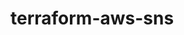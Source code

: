 # terraform-aws-sns

<!-- BEGINNING OF PRE-COMMIT-TERRAFORM DOCS HOOK -->
<!-- END OF PRE-COMMIT-TERRAFORM DOCS HOOK -->